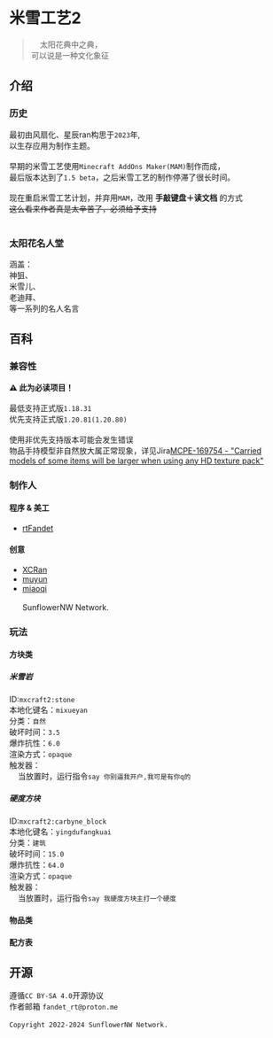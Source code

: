 # 米雪工艺2
>&nbsp;&nbsp;&nbsp;&nbsp;太阳花典中之典，<br>可以说是一种文化象征<br>
## 介绍
### 历史
最初由风扇化、星辰ran构思于`2023`年,
<br>以生存应用为制作主题。
<br>
<br>早期的米雪工艺使用`Minecraft AddOns Maker(MAM)`制作而成，
<br>最后版本达到了`1.5 beta`，之后米雪工艺的制作停滞了很长时间。
<br>
<br>现在重启米雪工艺计划，并弃用`MAM`，改用
__手敲键盘＋读文档__
的方式<br>
~~这么看来作者真是太辛苦了，必须给予支持~~<br><br>
### 太阳花名人堂
涵盖：<br>
神狙、<br>
米雪儿、<br>
老迪拜、<br>
等一系列的名人名言
## 百科
### 兼容性
__⚠️ 此为必读项目！__<br><br>
最低支持正式版`1.18.31`<br>
优先支持正式版`1.20.81(1.20.80)`<br><br>
使用非优先支持版本可能会发生错误<br>
物品手持模型非自然放大属正常现象，详见Jira[MCPE-169754 - "Carried models of some items will be larger when using any HD texture pack"](https://bugs.mojang.com/browse/MCPE-169754)
### 制作人
#### 程序 & 美工
+ [rtFandet](https://github.com/SunflowerNW/)
#### 创意
+ [XCRan]()
+ [muyun]()
+ [miaoqi]()
<br><br>SunflowerNW Network.
### 玩法
#### 方块类
##### 米雪岩
ID:`mxcraft2:stone`<br>
本地化键名：`mixueyan`<br>
分类：`自然`<br>
破坏时间：`3.5`<br>
爆炸抗性：`6.0`<br>
渲染方式：`opaque`<br>
触发器：<br>
&nbsp; &nbsp; 当放置时，运行指令`say 你别逼我开户,我可是有你q的`
##### 硬度方块
ID:`mxcraft2:carbyne_block`<br>
本地化键名：`yingdufangkuai`<br>
分类：`建筑`<br>
破坏时间：`15.0`<br>
爆炸抗性：`64.0`<br>
渲染方式：`opaque`<br>
触发器：<br>
&nbsp; &nbsp; 当放置时，运行指令`say 我硬度方块主打一个硬度`
#### 物品类
#### 配方表
## 开源
遵循`CC BY-SA 4.0`开源协议<br>
作者邮箱 `fandet_rt@proton.me`<br><br>
`Copyright 2022-2024 SunflowerNW Network.`

